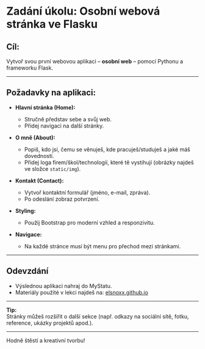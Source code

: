 # Zadání úkolu: Osobní webová stránka ve Flasku

## Cíl:
Vytvoř svou první webovou aplikaci – **osobní web** – pomocí Pythonu a frameworku Flask.

---

## Požadavky na aplikaci:

- **Hlavní stránka (Home):**
  - Stručně představ sebe a svůj web.
  - Přidej navigaci na další stránky.

- **O mně (About):**
  - Popiš, kdo jsi, čemu se věnuješ, kde pracuješ/studuješ a jaké máš dovednosti.
  - Přidej loga firem/škol/technologií, které tě vystihují (obrázky najdeš ve složce `static/img`).

- **Kontakt (Contact):**
  - Vytvoř kontaktní formulář (jméno, e-mail, zpráva).
  - Po odeslání zobraz potvrzení.

- **Styling:**
  - Použij Bootstrap pro moderní vzhled a responzivitu.

- **Navigace:**
  - Na každé stránce musí být menu pro přechod mezi stránkami.

---

## Odevzdání

- Výslednou aplikaci nahraj do MyStatu.
- Materiály použité v lekci najdeš na: [elsnoxx.github.io](https://elsnoxx.github.io)

---

**Tip:**  
Stránky můžeš rozšířit o další sekce (např. odkazy na sociální sítě, fotku, reference, ukázky projektů apod.).

---

Hodně štěstí a kreativní tvorbu!